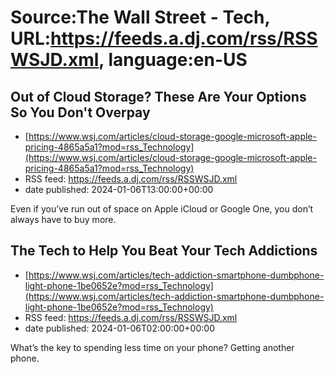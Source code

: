 # Source:The Wall Street - Tech, URL:https://feeds.a.dj.com/rss/RSSWSJD.xml, language:en-US

## Out of Cloud Storage? These Are Your Options So You Don't Overpay
 - [https://www.wsj.com/articles/cloud-storage-google-microsoft-apple-pricing-4865a5a1?mod=rss_Technology](https://www.wsj.com/articles/cloud-storage-google-microsoft-apple-pricing-4865a5a1?mod=rss_Technology)
 - RSS feed: https://feeds.a.dj.com/rss/RSSWSJD.xml
 - date published: 2024-01-06T13:00:00+00:00

Even if you’ve run out of space on Apple iCloud or Google One, you don’t always have to buy more.

## The Tech to Help You Beat Your Tech Addictions
 - [https://www.wsj.com/articles/tech-addiction-smartphone-dumbphone-light-phone-1be0652e?mod=rss_Technology](https://www.wsj.com/articles/tech-addiction-smartphone-dumbphone-light-phone-1be0652e?mod=rss_Technology)
 - RSS feed: https://feeds.a.dj.com/rss/RSSWSJD.xml
 - date published: 2024-01-06T02:00:00+00:00

What’s the key to spending less time on your phone? Getting another phone.


